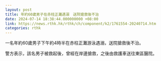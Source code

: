 ```yaml
---
layout: post
title: 年約60歲男子在赤柱正灘遇溺　送院搶救後不治
date: 2024-07-14 18:38:44.000000000 +08:00
link: https://news.rthk.hk/rthk/ch/component/k2/1761554-20240714.htm
categories: rthk
---
```


一名年約60歲男子下午約4時半在赤柱正灘游泳遇溺，送院搶救後不治。

警方表示，該名男子被救起後，曾經在岸邊搶救，之後由救護車送往東區醫院。
